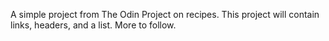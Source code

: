 A simple project from The Odin Project on recipes. This project will contain links, headers, and a list. More to follow. 
